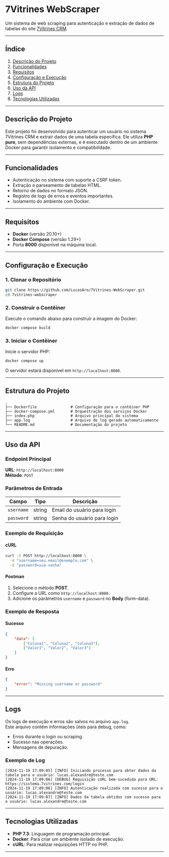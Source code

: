 # **7Vitrines WebScraper**

Um sistema de web scraping para autenticação e extração de dados de tabelas do site [7Vitrines CRM](https://sistema.7vitrines.com/).

---

## **Índice**

1. [Descrição do Projeto](#descrição-do-projeto)
2. [Funcionalidades](#funcionalidades)
3. [Requisitos](#requisitos)
4. [Configuração e Execução](#configuração-e-execução)
5. [Estrutura do Projeto](#estrutura-do-projeto)
6. [Uso da API](#uso-da-api)
7. [Logs](#logs)
8. [Tecnologias Utilizadas](#tecnologias-utilizadas)

---

## **Descrição do Projeto**

Este projeto foi desenvolvido para autenticar um usuário no sistema 7Vitrines CRM e extrair dados de uma tabela específica. Ele utiliza **PHP puro**, sem dependências externas, e é executado dentro de um ambiente Docker para garantir isolamento e compatibilidade.

---

## **Funcionalidades**

- Autenticação no sistema com suporte a CSRF token.
- Extração e parseamento de tabelas HTML.
- Retorno de dados no formato JSON.
- Registro de logs de erros e eventos importantes.
- Isolamento do ambiente com Docker.

---

## **Requisitos**

- **Docker** (versão 20.10+)
- **Docker Compose** (versão 1.29+)
- Porta **8000** disponível na máquina local.

---

## **Configuração e Execução**

### **1. Clonar o Repositório**
```bash
git clone https://github.com/LucasAro/7Vitrines-WebScraper.git
cd 7vitrines-webscraper
```

### **2. Construir o Contêiner**
Execute o comando abaixo para construir a imagem do Docker:
```bash
docker compose build
```

### **3. Iniciar o Contêiner**
Inicie o servidor PHP:
```bash
docker compose up
```

O servidor estará disponível em `http://localhost:8000`.

---

## **Estrutura do Projeto**

```plaintext
.
├── Dockerfile               # Configuração para o contêiner PHP
├── docker-compose.yml       # Orquestração dos serviços Docker
├── index.php                # Arquivo principal do sistema
├── app.log                  # Arquivo de log gerado automaticamente
└── README.md                # Documentação do projeto
```

---

## **Uso da API**

### **Endpoint Principal**
**URL**: `http://localhost:8000`  
**Método**: `POST`

### **Parâmetros de Entrada**

| Campo       | Tipo   | Descrição                   |
|-------------|--------|-----------------------------|
| `username`  | string | Email do usuário para login |
| `password`  | string | Senha do usuário para login |

### **Exemplo de Requisição**

#### **cURL**
```bash
curl -X POST http://localhost:8000 \
  -d "username=seu.email@exemplo.com" \
  -d "password=sua-senha"
```

#### **Postman**
1. Selecione o método **POST**.
2. Configure a URL como `http://localhost:8000`.
3. Adicione os parâmetros `username` e `password` no **Body** (form-data).

### **Exemplo de Resposta**

#### **Sucesso**
```json
{
    "data": [
        ["Coluna1", "Coluna2", "Coluna3"],
        ["Valor1", "Valor2", "Valor3"]
    ]
}
```

#### **Erro**
```json
{
    "error": "Missing username or password"
}
```

---

## **Logs**

Os logs de execução e erros são salvos no arquivo `app.log`.  
Este arquivo contém informações úteis para debug, como:

- Erros durante o login ou scraping.
- Sucesso nas operações.
- Mensagens de depuração.

### **Exemplo de Log**
```plaintext
[2024-11-19 17:09:05] [INFO] Iniciando processo para obter dados da tabela para o usuário: lucas.alexandre@teste.com
[2024-11-19 17:09:06] [DEBUG] Requisição cURL bem-sucedida para URL: https://sistema.7vitrines.com/login
[2024-11-19 17:09:06] [INFO] Autenticação realizada com sucesso para o usuário: lucas.alexandre@teste.com
[2024-11-19 17:09:07] [INFO] Dados da tabela obtidos com sucesso para o usuário: lucas.alexandre@teste.com
```

---

## **Tecnologias Utilizadas**

- **PHP 7.3**: Linguagem de programação principal.
- **Docker**: Para criar um ambiente isolado de execução.
- **cURL**: Para realizar requisições HTTP no PHP.

---

